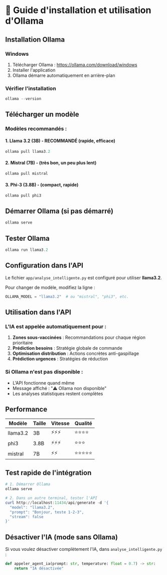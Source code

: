 # 🤖 Guide d'installation et utilisation d'Ollama

## Installation Ollama

### Windows
1. Télécharger Ollama : https://ollama.com/download/windows
2. Installer l'application
3. Ollama démarre automatiquement en arrière-plan

### Vérifier l'installation
```powershell
ollama --version
```

## Télécharger un modèle

### Modèles recommandés :

#### 1. Llama 3.2 (3B) - **RECOMMANDÉ** (rapide, efficace)
```powershell
ollama pull llama3.2
```

#### 2. Mistral (7B) - (très bon, un peu plus lent)
```powershell
ollama pull mistral
```

#### 3. Phi-3 (3.8B) - (compact, rapide)
```powershell
ollama pull phi3
```

## Démarrer Ollama (si pas démarré)
```powershell
ollama serve
```

## Tester Ollama
```powershell
ollama run llama3.2
```

## Configuration dans l'API

Le fichier `app/analyse_intelligente.py` est configuré pour utiliser **llama3.2**.

Pour changer de modèle, modifiez la ligne :
```python
OLLAMA_MODEL = "llama3.2"  # ou "mistral", "phi3", etc.
```

## Utilisation dans l'API

### L'IA est appelée automatiquement pour :

1. **Zones sous-vaccinées** : Recommandations pour chaque région prioritaire
2. **Prédiction besoins** : Stratégie globale de commande
3. **Optimisation distribution** : Actions concrètes anti-gaspillage
4. **Prédiction urgences** : Stratégies de réduction

### Si Ollama n'est pas disponible :
- L'API fonctionne quand même
- Message affiché : "⚠️ Ollama non disponible"
- Les analyses statistiques restent complètes

## Performance

| Modèle | Taille | Vitesse | Qualité |
|--------|--------|---------|---------|
| llama3.2 | 3B | ⚡⚡⚡ | ⭐⭐⭐⭐ |
| phi3 | 3.8B | ⚡⚡⚡ | ⭐⭐⭐ |
| mistral | 7B | ⚡⚡ | ⭐⭐⭐⭐⭐ |

## Test rapide de l'intégration

```powershell
# 1. Démarrer Ollama
ollama serve

# 2. Dans un autre terminal, tester l'API
curl http://localhost:11434/api/generate -d '{
  "model": "llama3.2",
  "prompt": "Bonjour, teste 1-2-3",
  "stream": false
}'
```

## Désactiver l'IA (mode sans Ollama)

Si vous voulez désactiver complètement l'IA, dans `analyse_intelligente.py` :

```python
def appeler_agent_ia(prompt: str, temperature: float = 0.7) -> str:
    return "IA désactivée"
```

